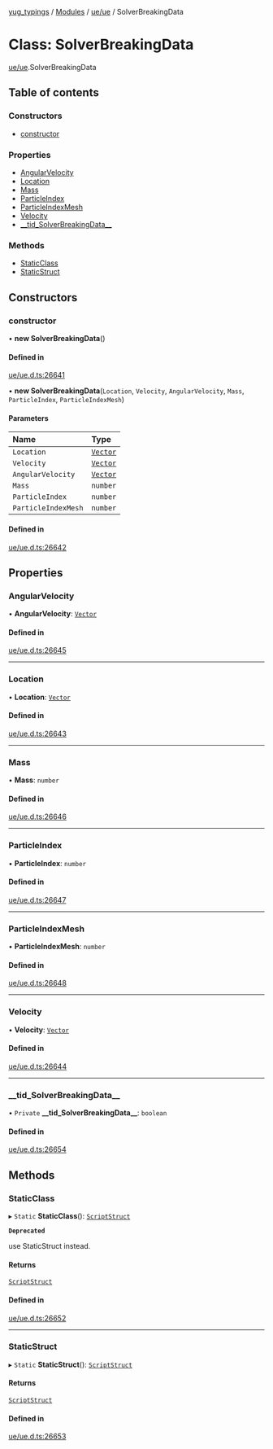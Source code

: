 [yug_typings](../README.md) / [Modules](../modules.md) / [ue/ue](../modules/ue_ue.md) / SolverBreakingData

# Class: SolverBreakingData

[ue/ue](../modules/ue_ue.md).SolverBreakingData

## Table of contents

### Constructors

- [constructor](ue_ue.SolverBreakingData.md#constructor)

### Properties

- [AngularVelocity](ue_ue.SolverBreakingData.md#angularvelocity)
- [Location](ue_ue.SolverBreakingData.md#location)
- [Mass](ue_ue.SolverBreakingData.md#mass)
- [ParticleIndex](ue_ue.SolverBreakingData.md#particleindex)
- [ParticleIndexMesh](ue_ue.SolverBreakingData.md#particleindexmesh)
- [Velocity](ue_ue.SolverBreakingData.md#velocity)
- [\_\_tid\_SolverBreakingData\_\_](ue_ue.SolverBreakingData.md#__tid_solverbreakingdata__)

### Methods

- [StaticClass](ue_ue.SolverBreakingData.md#staticclass)
- [StaticStruct](ue_ue.SolverBreakingData.md#staticstruct)

## Constructors

### constructor

• **new SolverBreakingData**()

#### Defined in

[ue/ue.d.ts:26641](https://github.com/YugMetaverse/yug_typings/blob/b7d9b19/ue/ue.d.ts#L26641)

• **new SolverBreakingData**(`Location`, `Velocity`, `AngularVelocity`, `Mass`, `ParticleIndex`, `ParticleIndexMesh`)

#### Parameters

| Name | Type |
| :------ | :------ |
| `Location` | [`Vector`](ue_ue_s.Vector.md) |
| `Velocity` | [`Vector`](ue_ue_s.Vector.md) |
| `AngularVelocity` | [`Vector`](ue_ue_s.Vector.md) |
| `Mass` | `number` |
| `ParticleIndex` | `number` |
| `ParticleIndexMesh` | `number` |

#### Defined in

[ue/ue.d.ts:26642](https://github.com/YugMetaverse/yug_typings/blob/b7d9b19/ue/ue.d.ts#L26642)

## Properties

### AngularVelocity

• **AngularVelocity**: [`Vector`](ue_ue_s.Vector.md)

#### Defined in

[ue/ue.d.ts:26645](https://github.com/YugMetaverse/yug_typings/blob/b7d9b19/ue/ue.d.ts#L26645)

___

### Location

• **Location**: [`Vector`](ue_ue_s.Vector.md)

#### Defined in

[ue/ue.d.ts:26643](https://github.com/YugMetaverse/yug_typings/blob/b7d9b19/ue/ue.d.ts#L26643)

___

### Mass

• **Mass**: `number`

#### Defined in

[ue/ue.d.ts:26646](https://github.com/YugMetaverse/yug_typings/blob/b7d9b19/ue/ue.d.ts#L26646)

___

### ParticleIndex

• **ParticleIndex**: `number`

#### Defined in

[ue/ue.d.ts:26647](https://github.com/YugMetaverse/yug_typings/blob/b7d9b19/ue/ue.d.ts#L26647)

___

### ParticleIndexMesh

• **ParticleIndexMesh**: `number`

#### Defined in

[ue/ue.d.ts:26648](https://github.com/YugMetaverse/yug_typings/blob/b7d9b19/ue/ue.d.ts#L26648)

___

### Velocity

• **Velocity**: [`Vector`](ue_ue_s.Vector.md)

#### Defined in

[ue/ue.d.ts:26644](https://github.com/YugMetaverse/yug_typings/blob/b7d9b19/ue/ue.d.ts#L26644)

___

### \_\_tid\_SolverBreakingData\_\_

• `Private` **\_\_tid\_SolverBreakingData\_\_**: `boolean`

#### Defined in

[ue/ue.d.ts:26654](https://github.com/YugMetaverse/yug_typings/blob/b7d9b19/ue/ue.d.ts#L26654)

## Methods

### StaticClass

▸ `Static` **StaticClass**(): [`ScriptStruct`](ue_ue.ScriptStruct.md)

**`Deprecated`**

use StaticStruct instead.

#### Returns

[`ScriptStruct`](ue_ue.ScriptStruct.md)

#### Defined in

[ue/ue.d.ts:26652](https://github.com/YugMetaverse/yug_typings/blob/b7d9b19/ue/ue.d.ts#L26652)

___

### StaticStruct

▸ `Static` **StaticStruct**(): [`ScriptStruct`](ue_ue.ScriptStruct.md)

#### Returns

[`ScriptStruct`](ue_ue.ScriptStruct.md)

#### Defined in

[ue/ue.d.ts:26653](https://github.com/YugMetaverse/yug_typings/blob/b7d9b19/ue/ue.d.ts#L26653)

